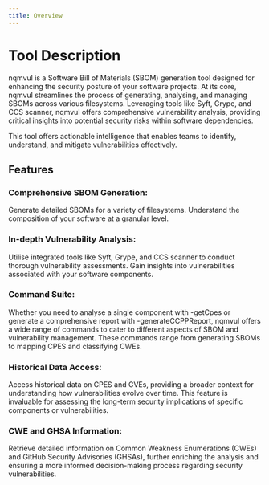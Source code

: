 ```yaml
---
title: Overview
---
```

# Tool Description

nqmvul is a Software Bill of Materials (SBOM) generation tool designed for enhancing the security posture of your software projects. At its core, nqmvul streamlines the process of generating, analysing, and managing SBOMs across various filesystems. Leveraging tools like Syft, Grype, and CCS scanner, nqmvul offers comprehensive vulnerability analysis, providing critical insights into potential security risks within software dependencies.

This tool offers actionable intelligence that enables teams to identify, understand, and mitigate vulnerabilities effectively.

## Features
### Comprehensive SBOM Generation: 
Generate detailed SBOMs for a variety of filesystems. Understand the composition of your software at a granular level.

### In-depth Vulnerability Analysis: 
Utilise integrated tools like Syft, Grype, and CCS scanner to conduct thorough vulnerability assessments. Gain insights into vulnerabilities associated with your software components.

### Command Suite: 
Whether you need to analyse a single component with -getCpes or generate a comprehensive report with -generateCCPPReport, nqmvul offers a wide range of commands to cater to different aspects of SBOM and vulnerability management. These commands range from generating SBOMs to mapping CPES and classifying CWEs.

### Historical Data Access:
Access historical data on CPES and CVEs, providing a broader context for understanding how vulnerabilities evolve over time. This feature is invaluable for assessing the long-term security implications of specific components or vulnerabilities.

### CWE and GHSA Information:
Retrieve detailed information on Common Weakness Enumerations (CWEs) and GitHub Security Advisories (GHSAs), further enriching the analysis and ensuring a more informed decision-making process regarding security vulnerabilities.

